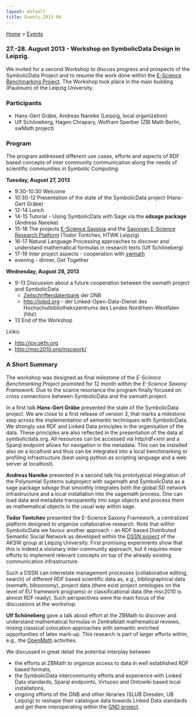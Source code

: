 ```yaml
---
layout: default
title: Events.2013-08
---
```


[Home](index "wikilink") \> [Events](Events "wikilink")

### 27.-28. August 2013 - Workshop on SymbolicData Design in Leipzig.

We invited for a second Workshop to discuss progress and prospects of the SymbolicData Project and to resume the work done within the [E-Science Benchmarking Project](Projects.EScience "wikilink"). The Workshop took place in the main building (Paulinum) of the Leipzig University.

### Participants

-   Hans-Gert Gräbe, Andreas Nareike (Leipzig, local organization)
-   Ulf Schöneberg, Hagen Chrapary, Wolfram Sperber (ZBl Math Berlin, swMath project)

### Program

The program addressed different use cases, efforts and aspects of RDF based concepts of inter community communication along the needs of scientific communities in Symbolic Computing.

**Tuesday, August 27, 2013**

-   9:30-10:30 Welcome
-   10:30-12 Presentation of the state of the SymbolicData project (Hans-Gert Gräbe)
-   12-14 Lunch
-   14-15 Tutorial - Using SymbolicData with Sage via the **sdsage package** (Andreas Nareike)
-   15-16 The projects [E-Science Saxonia](http://www.escience-sachsen.de) and the [Saxonian E-Science Research Platform](https://escience.htwk-leipzig.de/) (Todor Tontchev, HTWK Leipzig)
-   16-17 Natural Language Processing approaches to discover and understand mathematical formulas in research texts (Ulf Schöneberg)
-   17-19 Inter project aspects - cooperation with [swmath](http://www.swmath.org)
-   evening - dinner, Get Together

**Wednesday, August 28, 2013**

-   9-13 Discussion about a future cooperation between the swmath project and SymbolicData
    -   [Zeitschriftendatenbank](http://www.dnb.de/EN/Wir/Kooperation/zdb/zdb_node.html) der DNB
    -   <http://lobid.org> - der Linked-Open-Data-Dienst des Hochschulbibliothekszentrums des Landes Nordrhein-Westfalen (hbz)
-   13 End of the Workshop

Links:

-   <http://lov.okfn.org>
-   <http://msc2010.org/mscwork/>

### A Short Summary

The workshop was designed as final milestone of the *E-Science Benchmarking Project* promoted for 12 month within the *E-Science Saxony Framework*. Due to the scarce resonance the program finally focused on cross connections between SymbolicData and the swmath project.

In a first talk **Hans-Gert Gräbe** presented the state of the SymbolicData project. We are close to a first release of version 3, that marks a milestone step across the implementation of semantic techniques with SymbolicData. We strongly use RDF and Linked Data principles in the organisation of the data. These principles are also reflected in the presentation of the data at symbolicdata.org. All resources can be accessed via http/rdf+xml and a Sparql endpoint allows for navigation in the metadata. This can be installed also on a localhost and thus can be integrated into a local benchmarking or profiling infrastructure (best using python as scripting language and a web server at localhost).

**Andreas Nareike** presented in a second talk his prototypical integration of the Polynomial Systems subproject with sagemath and SymbolicData as a sage package *sdsage* that smoothly integrates both the global SD network infrastructure and a local installation into the sagemath process. One can load data and metadata transparently into sage objects and process them as mathematical objects in the usual way within sage.

**Todor Tontchev** presented the E-Science Saxony Framework, a centralized platform designed to organize collaborative research. Note that within SymbolicData we favour another approach - an RDF based Distributed Semantic Social Network as developed within the [DSSN project](http://aksw.org/Projects/DSSN.html) of the AKSW group at Leipzig University. First promising experiments show that this is indeed a visionary inter-community approach, but it requires more efforts to implement relevant concepts on top of the already existing communication infrastructure.

Such a DSSN can interrelate management processes (collaborative editing, search) of different RDF based scientific data as, e.g., bibliographical data (swmath, bibsonomy), project data (there exist project ontologies on the level of EU framework programs) or classificational data (the msc2010 is almost RDF ready). Such perspectives were the main focus of the discussions at the workshop.

**Ulf Schöneberg** gave a talk about effort at the ZBMath to discover and understand mathematical formulas in Zentralblatt mathematical reviews, mixing classical colocation approaches with semantic enriched opportunities of latex mark-up. This research is part of larger efforts within, e.g., the [OpenMath](http://www.openmath.org) activities.

We discussed in great detail the potential interplay between

-   the efforts at ZBMath to organize access to data in well established RDF based formats,
-   the SymbolicData intercommunity efforts and experience with Linked Data standards, Sparql endpoints, Virtuoso and Ontowiki based local installations,
-   ongoing efforts of the DNB and other libraries (SLUB Dresden, UB Leipzig) to reshape their catalogue data towards Linked Data standards and get them interoperating within the [GND project](http://www.dnb.de/DE/Standardisierung/GND/gnd_node.html).

